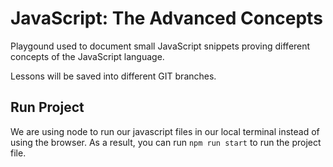 # JavaScript: The Advanced Concepts

Playgound used to document small JavaScript snippets proving different concepts of the JavaScript language.

Lessons will be saved into different GIT branches.

## Run Project

We are using node to run our javascript files in our local terminal instead of using the browser. As a result, you can run `npm run start` to run the project file.